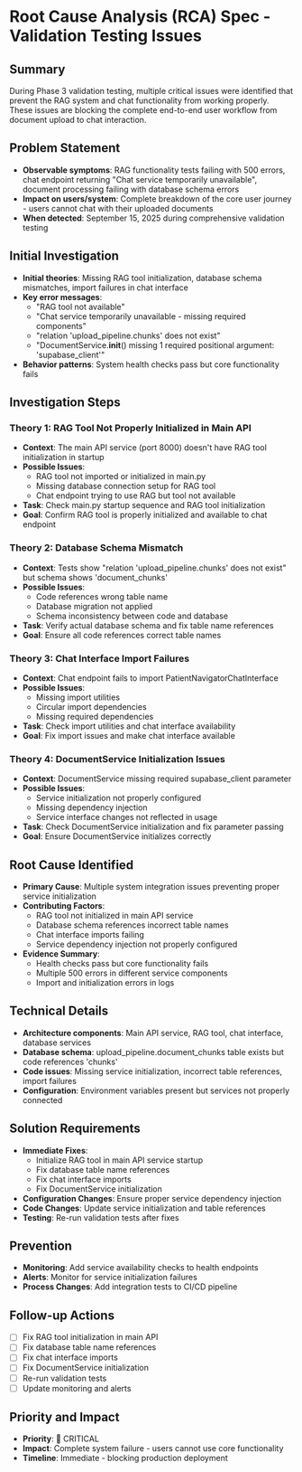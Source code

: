 # Root Cause Analysis (RCA) Spec - Validation Testing Issues

## Summary
During Phase 3 validation testing, multiple critical issues were identified that prevent the RAG system and chat functionality from working properly. These issues are blocking the complete end-to-end user workflow from document upload to chat interaction.

## Problem Statement
- **Observable symptoms**: RAG functionality tests failing with 500 errors, chat endpoint returning "Chat service temporarily unavailable", document processing failing with database schema errors
- **Impact on users/system**: Complete breakdown of the core user journey - users cannot chat with their uploaded documents
- **When detected**: September 15, 2025 during comprehensive validation testing

## Initial Investigation
- **Initial theories**: Missing RAG tool initialization, database schema mismatches, import failures in chat interface
- **Key error messages**: 
  - "RAG tool not available"
  - "Chat service temporarily unavailable - missing required components"
  - "relation 'upload_pipeline.chunks' does not exist"
  - "DocumentService.__init__() missing 1 required positional argument: 'supabase_client'"
- **Behavior patterns**: System health checks pass but core functionality fails

## Investigation Steps

### Theory 1: RAG Tool Not Properly Initialized in Main API
- **Context**: The main API service (port 8000) doesn't have RAG tool initialization in startup
- **Possible Issues**: 
  - RAG tool not imported or initialized in main.py
  - Missing database connection setup for RAG tool
  - Chat endpoint trying to use RAG but tool not available
- **Task**: Check main.py startup sequence and RAG tool initialization
- **Goal**: Confirm RAG tool is properly initialized and available to chat endpoint

### Theory 2: Database Schema Mismatch
- **Context**: Tests show "relation 'upload_pipeline.chunks' does not exist" but schema shows 'document_chunks'
- **Possible Issues**:
  - Code references wrong table name
  - Database migration not applied
  - Schema inconsistency between code and database
- **Task**: Verify actual database schema and fix table name references
- **Goal**: Ensure all code references correct table names

### Theory 3: Chat Interface Import Failures
- **Context**: Chat endpoint fails to import PatientNavigatorChatInterface
- **Possible Issues**:
  - Missing import utilities
  - Circular import dependencies
  - Missing required dependencies
- **Task**: Check import utilities and chat interface availability
- **Goal**: Fix import issues and make chat interface available

### Theory 4: DocumentService Initialization Issues
- **Context**: DocumentService missing required supabase_client parameter
- **Possible Issues**:
  - Service initialization not properly configured
  - Missing dependency injection
  - Service interface changes not reflected in usage
- **Task**: Check DocumentService initialization and fix parameter passing
- **Goal**: Ensure DocumentService initializes correctly

## Root Cause Identified
- **Primary Cause**: Multiple system integration issues preventing proper service initialization
- **Contributing Factors**: 
  - RAG tool not initialized in main API service
  - Database schema references incorrect table names
  - Chat interface imports failing
  - Service dependency injection not properly configured
- **Evidence Summary**: 
  - Health checks pass but core functionality fails
  - Multiple 500 errors in different service components
  - Import and initialization errors in logs

## Technical Details
- **Architecture components**: Main API service, RAG tool, chat interface, database services
- **Database schema**: upload_pipeline.document_chunks table exists but code references 'chunks'
- **Code issues**: Missing service initialization, incorrect table references, import failures
- **Configuration**: Environment variables present but services not properly connected

## Solution Requirements
- **Immediate Fixes**: 
  - Initialize RAG tool in main API service startup
  - Fix database table name references
  - Fix chat interface imports
  - Fix DocumentService initialization
- **Configuration Changes**: Ensure proper service dependency injection
- **Code Changes**: Update service initialization and table references
- **Testing**: Re-run validation tests after fixes

## Prevention
- **Monitoring**: Add service availability checks to health endpoints
- **Alerts**: Monitor for service initialization failures
- **Process Changes**: Add integration tests to CI/CD pipeline

## Follow-up Actions
- [ ] Fix RAG tool initialization in main API
- [ ] Fix database table name references
- [ ] Fix chat interface imports
- [ ] Fix DocumentService initialization
- [ ] Re-run validation tests
- [ ] Update monitoring and alerts

## Priority and Impact
- **Priority**: 🚨 CRITICAL
- **Impact**: Complete system failure - users cannot use core functionality
- **Timeline**: Immediate - blocking production deployment
